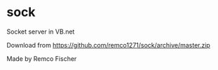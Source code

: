 # sock
Socket server in VB.net

Download from https://github.com/remco1271/sock/archive/master.zip

Made by Remco Fischer
